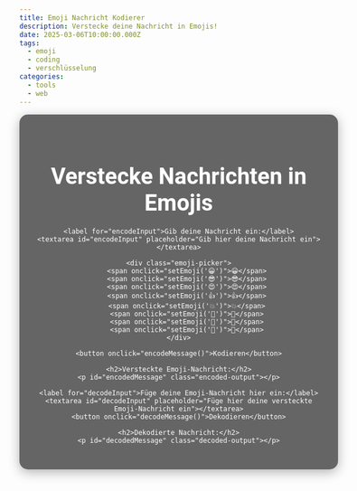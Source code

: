 ```yaml
---
title: Emoji Nachricht Kodierer
description: Verstecke deine Nachricht in Emojis!
date: 2025-03-06T10:00:00.000Z
tags:
  - emoji
  - coding
  - verschlüsselung
categories:
  - tools
  - web
---
```


<div class="emoji-container">
    <h1>Verstecke Nachrichten in Emojis</h1>

    <label for="encodeInput">Gib deine Nachricht ein:</label>
    <textarea id="encodeInput" placeholder="Gib hier deine Nachricht ein"></textarea>

    <div class="emoji-picker">
        <span onclick="setEmoji('😀')">😀</span>
        <span onclick="setEmoji('😎')">😎</span>
        <span onclick="setEmoji('😍')">😍</span>
        <span onclick="setEmoji('👍')">👍</span>
        <span onclick="setEmoji('💥')">💥</span>
        <span onclick="setEmoji('🎉')">🎉</span>
        <span onclick="setEmoji('💬')">💬</span>
        <span onclick="setEmoji('🌟')">🌟</span>
    </div>

    <button onclick="encodeMessage()">Kodieren</button>

    <h2>Versteckte Emoji-Nachricht:</h2>
    <p id="encodedMessage" class="encoded-output"></p>

    <label for="decodeInput">Füge deine Emoji-Nachricht hier ein:</label>
    <textarea id="decodeInput" placeholder="Füge hier deine versteckte Emoji-Nachricht ein"></textarea>
    <button onclick="decodeMessage()">Dekodieren</button>

    <h2>Dekodierte Nachricht:</h2>
    <p id="decodedMessage" class="decoded-output"></p>
</div>

<script>
    const VARIATION_SELECTOR_START = 0xfe00;
    const VARIATION_SELECTOR_END = 0xfe0f;
    const VARIATION_SELECTOR_SUPPLEMENT_START = 0xe0100;
    const VARIATION_SELECTOR_SUPPLEMENT_END = 0xe01ef;

    function toVariationSelector(byte) {
        if (byte >= 0 && byte < 16) {
            return String.fromCodePoint(VARIATION_SELECTOR_START + byte);
        } else if (byte >= 16 && byte < 256) {
            return String.fromCodePoint(VARIATION_SELECTOR_SUPPLEMENT_START + byte - 16);
        } else {
            return null;
        }
    }

    function fromVariationSelector(codePoint) {
        if (codePoint >= VARIATION_SELECTOR_START && codePoint <= VARIATION_SELECTOR_END) {
            return codePoint - VARIATION_SELECTOR_START;
        } else if (codePoint >= VARIATION_SELECTOR_SUPPLEMENT_START && codePoint <= VARIATION_SELECTOR_SUPPLEMENT_END) {
            return codePoint - VARIATION_SELECTOR_SUPPLEMENT_START + 16;
        } else {
            return null;
        }
    }

    function encode(emoji, text) {
        const bytes = new TextEncoder().encode(text);
        let encoded = emoji;

        for (const byte of bytes) {
            encoded += toVariationSelector(byte);
        }

        return encoded;
    }

    function decode(text) {
        let decoded = [];
        const chars = Array.from(text);

        for (const char of chars) {
            const byte = fromVariationSelector(char.codePointAt(0));

            if (byte === null && decoded.length > 0) {
                break;
            } else if (byte === null) {
                continue;
            }

            decoded.push(byte);
        }

        let decodedArray = new Uint8Array(decoded);
        return new TextDecoder().decode(decodedArray);
    }

    function encodeMessage() {
        const inputMessage = document.getElementById("encodeInput").value;
        const selectedEmoji = window.selectedEmoji || '😀';
        const encodedMessage = encode(selectedEmoji, inputMessage);
        document.getElementById("encodedMessage").textContent = encodedMessage;
    }

    function decodeMessage() {
        const inputMessage = document.getElementById("decodeInput").value;
        const decodedMessage = decode(inputMessage);
        document.getElementById("decodedMessage").textContent = decodedMessage;
    }

    function setEmoji(emoji) {
        window.selectedEmoji = emoji;
    }
</script>

<style>
    /* Styles nur für diesen Blog-Post */
    .emoji-container {
        text-align: center;
        background: rgba(0, 0, 0, 0.6);
        padding: 30px;
        border-radius: 15px;
        box-shadow: 0 5px 20px rgba(0, 0, 0, 0.3);
        width: 100%;
        max-width: 800px;
        margin: 0 auto;
        color: white;
        font-family: 'Roboto', sans-serif;
    }

    h1 {
        font-size: 2.5rem;
        margin-bottom: 20px;
        font-weight: 700;
    }

    h2 {
        font-size: 1.8rem;
        margin-top: 40px;
    }

    textarea {
        width: 100%;
        height: 120px;
        padding: 10px;
        margin-top: 10px;
        font-size: 1rem;
        border-radius: 10px;
        border: 2px solid #ddd;
        background: #222;
        color: #fff;
        resize: none;
        font-family: 'Roboto', sans-serif;
    }

    button {
        background-color: #4CAF50;
        color: white;
        border: none;
        padding: 10px 20px;
        font-size: 1rem;
        margin-top: 20px;
        border-radius: 5px;
        cursor: pointer;
        transition: background-color 0.3s ease;
    }

    button:hover {
        background-color: #45a049;
    }

    .emoji-picker {
        margin-top: 20px;
        font-size: 2rem;
        display: flex;
        justify-content: center;
        flex-wrap: wrap;
        gap: 10px;
    }

    .emoji-picker span {
        cursor: pointer;
        transition: transform 0.3s ease;
    }

    .emoji-picker span:hover {
        transform: scale(1.2);
    }

    .encoded-output {
        background: rgba(255, 255, 255, 0.1);
        padding: 15px;
        margin-top: 20px;
        font-size: 1.2rem;
        border-radius: 10px;
        word-wrap: break-word;
    }

    .decoded-output {
        background: rgba(255, 255, 255, 0.1);
        padding: 15px;
        margin-top: 20px;
        font-size: 1.2rem;
        border-radius: 10px;
    }
</style>
